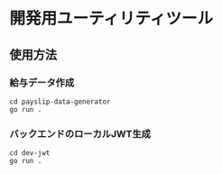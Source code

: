 # 開発用ユーティリティツール

## 使用方法

### 給与データ作成
```
cd payslip-data-generator
go run .
```

### バックエンドのローカルJWT生成
```
cd dev-jwt
go run .
```
